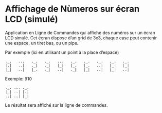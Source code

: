 # Affichage de Nùmeros sur écran LCD (simulé)

Application en Ligne de Commandes qui affiche des numéros sur un écran LCD simulé. Cet écran dispose d’un grid de 3x3, chaque case peut contenir une espace, un tiret bas, ou un pipe.

Par exemple (ici en utilisant un point à la place d’espace)

```text
._.   ...   ._.   ._.   ...   ._.   ._.   ._.   ._.   ._.
|.|   ..|   ._|   ._|   |_|   |_.   |_.   ..|   |_|   |_|
|_|   ..|   |_.   ._|   ..|   ._|   |_|   ..|   |_|   ..|
```

Exemple: 910

```text
._. ... ._.
|_| ..| |.|
..| ..| |_|
```

Le résultat sera affiché sur la ligne de commandes.